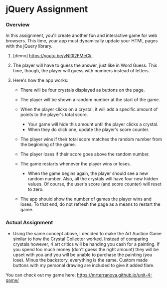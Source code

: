 # jQuery Assignment

### Overview

In this assignment, you'll create another fun and interactive game for web browsers. This time, your app must dynamically update your HTML pages with the jQuery library.

1. [demo] https://youtu.be/yNI0l2FMeCk.

2. The player will have to guess the answer, just like in Word Guess. This time, though, the player will guess with numbers instead of letters. 

3. Here's how the app works:

   * There will be four crystals displayed as buttons on the page.

   * The player will be shown a random number at the start of the game.

   * When the player clicks on a crystal, it will add a specific amount of points to the player's total score. 

     * Your game will hide this amount until the player clicks a crystal.
     * When they do click one, update the player's score counter.

   * The player wins if their total score matches the random number from the beginning of the game.

   * The player loses if their score goes above the random number.

   * The game restarts whenever the player wins or loses.

     * When the game begins again, the player should see a new random number. Also, all the crystals will have four new hidden values. Of course, the user's score (and score counter) will reset to zero.

   * The app should show the number of games the player wins and loses. To that end, do not refresh the page as a means to restart the game.

### Actual Assignment

  * Using the same concept above, I decided to make the Art Auction Game similar to how the Crystal Collector worked. Instead of comparing crystals however, 4 art critics will be handing you cash for a painting. If you spend too much money (don't guess the right amount) they will be upset with you and you will be unable to purchase the painting (you lose). Minus the backstory, everything is the same. Custom made buttons with my personal drawing are included to give it added flare. 
  
  You can check out my game here: https://mrterranova.github.io/unit-4-game/
  
